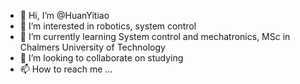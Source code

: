 - 👋 Hi, I’m @HuanYitiao
- 👀 I’m interested in robotics, system control
- 🌱 I’m currently learning System control and mechatronics, MSc in Chalmers University of Technology
- 💞️ I’m looking to collaborate on studying
- 📫 How to reach me ...

<!---
HuanYitiao/HuanYitiao is a ✨ special ✨ repository because its `README.md` (this file) appears on your GitHub profile.
You can click the Preview link to take a look at your changes.
--->
